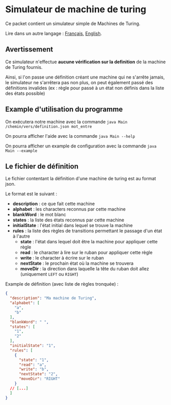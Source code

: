 # Simulateur de machine de turing
Ce packet contient un simulateur simple de Machines de Turing.

Lire dans un autre langage : [Français](README.md), [English](README.en.md).

## Avertissement
Ce simulateur n'effectue **aucune vérification sur la definition** de la machine de Turing fournis.

Ainsi, si l'on passe une définition créant une machine qui ne s'arrête jamais, le simulateur ne s'arrêtera pas non plus,
on peut également passé des définitions invalides (ex : règle pour passé à un état non définis dans la liste des états possible)

## Example d'utilisation du programme
On exécutera notre machine avec la commande `java Main /chemin/vers/definition.json mot_entre`

On pourra afficher l'aide avec la commande `java Main --help`

On pourra afficher un example de configuration avec la commande `java Main --example`

## Le fichier de définition
Le fichier contentant la définition d'une machine de turing est au format json.

Le format est le suivant :
- **description** : ce que fait cette machine
- **alphabet** : les characters reconnus par cette machine
- **blankWord** : le mot blanc
- **states** : la liste des états reconnus par cette machine
- **initialState** : l'état initial dans lequel se trouve la machine
- **rules** : la liste des règles de transitions permettant le passage d'un état à l'autre
    - **state** : l'état dans lequel doit être la machine pour appliquer cette règle
    - **read** : le character à lire sur le ruban pour appliquer cette règle
    - **write** : le character à écrire sur le ruban
    - **nextState** : le prochain état où la machine se trouvera
    - **moveDir** : la direction dans laquelle la tête du ruban doit allez (uniquement `LEFT` ou `RIGHT`)

Example de définition (avec liste de règles tronquée) :
```json
{
  "description": "Ma machine de Turing",
  "alphabet": [
    "a",
    "b"
  ],
  "blankWord": " ",
  "states": [
    "1",
    "2"
  ],
  "initialState": "1",
  "rules": [
    {
      "state": "1",
      "read": "a",
      "write": "b",
      "nextState": "2",
      "moveDir": "RIGHT"
    }
  // [...]
  ]
}
```

